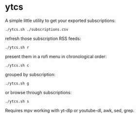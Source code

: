 # ytcs

A simple little utility to get your exported subscriptions:

`./ytcs.sh ./subscriptions.csv`

refresh those subscription RSS feeds:

`./ytcs.sh r`

present them in a rofi menu in chronological order:

`./ytcs.sh c`

grouped by subscription:

`./ytcs.sh g`

or browse through subscriptions:

`./ytcs.sh s`

Requires mpv working with yt-dlp or youtube-dl, awk, sed, grep.
